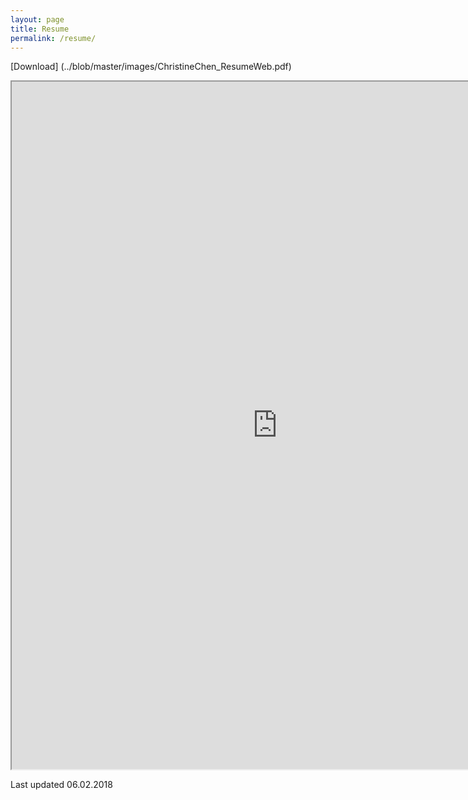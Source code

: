 ```yaml
---
layout: page
title: Resume
permalink: /resume/ 
---
```


[Download] (../blob/master/images/ChristineChen_ResumeWeb.pdf)
<iframe src="https://resume.creddle.io/embed/2b7hcsenf7"
  width="850" height="1100" seamless></iframe>
  
Last updated 06.02.2018
